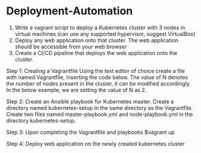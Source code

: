 # Deployment-Automation

1.	Write a vagrant script to deploy a Kubernetes cluster with 3 nodes in virtual machines (can use any supported hypervisor, suggest VirtualBox)
2.	Deploy any web application onto that cluster. The web application should be accessible from your web browser
3.	Create a CI/CD pipeline that deploys the web application onto the cluster.

Step 1: Creating a Vagrantfile
Using the text editor of choice create a file with named Vagrantfile, inserting the code below. The value of N denotes the number of nodes present in the cluster, it can be modified accordingly. In the below example, we are setting the value of N as 2.

Step 2: Create an Ansible playbook for Kubernetes master.
Create a directory named kubernetes-setup in the same directory as the Vagrantfile. Create two files named master-playbook.yml and node-playbook.yml in the directory kubernetes-setup.

Step 3: Upon completing the Vagrantfile and playbooks 
$vagrant up

Step 4: Deploy web application on the newly created kubernetes cluster







